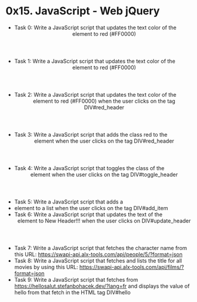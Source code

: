 # 0x15. JavaScript - Web jQuery
- Task 0: Write a JavaScript script that updates the text color of the <header> element to red (#FF0000)
- Task 1: Write a JavaScript script that updates the text color of the <header> element to red (#FF0000)
- Task 2: Write a JavaScript script that updates the text color of the <header> element to red (#FF0000) when the user clicks on the tag DIV#red_header
- Task 3: Write a JavaScript script that adds the class red to the <header> element when the user clicks on the tag DIV#red_header
- Task 4: Write a JavaScript script that toggles the class of the <header> element when the user clicks on the tag DIV#toggle_header
- Task 5: Write a JavaScript script that adds a <li> element to a list when the user clicks on the tag DIV#add_item
- Task 6: Write a JavaScript script that updates the text of the <header> element to New Header!!! when the user clicks on DIV#update_header
- Task 7: Write a JavaScript script that fetches the character name from this URL: https://swapi-api.alx-tools.com/api/people/5/?format=json
- Task 8: Write a JavaScript script that fetches and lists the title for all movies by using this URL: https://swapi-api.alx-tools.com/api/films/?format=json
- Task 9: Write a JavaScript script that fetches from https://hellosalut.stefanbohacek.dev/?lang=fr and displays the value of hello from that fetch in the HTML tag DIV#hello